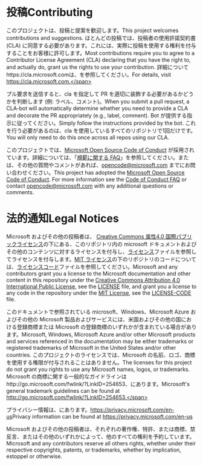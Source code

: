 # <a name="contributing"></a><span data-ttu-id="10fc6-101">投稿</span><span class="sxs-lookup"><span data-stu-id="10fc6-101">Contributing</span></span>

<span data-ttu-id="10fc6-102">このプロジェクトは、投稿と提案を歓迎します。</span><span class="sxs-lookup"><span data-stu-id="10fc6-102">This project welcomes contributions and suggestions.</span></span>  <span data-ttu-id="10fc6-103">ほとんどの投稿では、投稿者の使用許諾契約書 (CLA) に同意する必要があります。これには、実際に投稿を使用する権利を付与することをお客様に許可します。</span><span class="sxs-lookup"><span data-stu-id="10fc6-103">Most contributions require you to agree to a Contributor License Agreement (CLA) declaring that you have the right to, and actually do, grant us the rights to use your contribution.</span></span> <span data-ttu-id="10fc6-104">詳細についてhttps://cla.microsoft.comは、を参照してください。</span><span class="sxs-lookup"><span data-stu-id="10fc6-104">For details, visit https://cla.microsoft.com.</span></span>

<span data-ttu-id="10fc6-105">プル要求を送信すると、cla を指定して PR を適切に装飾する必要があるかどうかを判断します (例: ラベル、コメント)。</span><span class="sxs-lookup"><span data-stu-id="10fc6-105">When you submit a pull request, a CLA-bot will automatically determine whether you need to provide a CLA and decorate the PR appropriately (e.g., label, comment).</span></span> <span data-ttu-id="10fc6-106">Bot が提供する指示に従ってください。</span><span class="sxs-lookup"><span data-stu-id="10fc6-106">Simply follow the instructions provided by the bot.</span></span> <span data-ttu-id="10fc6-107">これを行う必要があるのは、cla を使用しているすべてのリポジトリで1回だけです。</span><span class="sxs-lookup"><span data-stu-id="10fc6-107">You will only need to do this once across all repos using our CLA.</span></span>

<span data-ttu-id="10fc6-p103">このプロジェクトでは、[Microsoft Open Source Code of Conduct](https://opensource.microsoft.com/codeofconduct/) が採用されています。詳細については、「[規範に関する FAQ](https://opensource.microsoft.com/codeofconduct/faq/)」を参照してください。または、その他の質問やコメントがあれば、[opencode@microsoft.com](mailto:opencode@microsoft.com) までにお問い合わせください。</span><span class="sxs-lookup"><span data-stu-id="10fc6-p103">This project has adopted the [Microsoft Open Source Code of Conduct](https://opensource.microsoft.com/codeofconduct/). For more information see the [Code of Conduct FAQ](https://opensource.microsoft.com/codeofconduct/faq/) or contact [opencode@microsoft.com](mailto:opencode@microsoft.com) with any additional questions or comments.</span></span>

# <a name="legal-notices"></a><span data-ttu-id="10fc6-110">法的通知</span><span class="sxs-lookup"><span data-stu-id="10fc6-110">Legal Notices</span></span>

<span data-ttu-id="10fc6-111">Microsoft およびその他の投稿者は、 [Creative Commons 属性4.0 国際パブリックライセンス](https://creativecommons.org/licenses/by/4.0/legalcode)の下にある、このリポジトリ内の microsoft ドキュメントおよびその他のコンテンツに対するライセンスを付与し、[ライセンス](LICENSE)ファイルを参照してライセンスを付与します。[MIT ライセンス](https://opensource.org/licenses/MIT)の下のリポジトリのコードについては、[ライセンスコード](LICENSE-CODE)ファイルを参照してください。</span><span class="sxs-lookup"><span data-stu-id="10fc6-111">Microsoft and any contributors grant you a license to the Microsoft documentation and other content in this repository under the [Creative Commons Attribution 4.0 International Public License](https://creativecommons.org/licenses/by/4.0/legalcode), see the [LICENSE](LICENSE) file, and grant you a license to any code in the repository under the [MIT License](https://opensource.org/licenses/MIT), see the [LICENSE-CODE](LICENSE-CODE) file.</span></span>

<span data-ttu-id="10fc6-112">このドキュメントで参照されている microsoft、Windows、Microsoft Azure およびその他の Microsoft 製品およびサービスには、米国およびその他の国における登録商標または Microsoft の登録商標のいずれかが含まれている場合があります。</span><span class="sxs-lookup"><span data-stu-id="10fc6-112">Microsoft, Windows, Microsoft Azure and/or other Microsoft products and services referenced in the documentation may be either trademarks or registered trademarks of Microsoft in the United States and/or other countries.</span></span>
<span data-ttu-id="10fc6-113">このプロジェクトのライセンスでは、Microsoft の名前、ロゴ、商標を使用する権限が付与されることはありません。</span><span class="sxs-lookup"><span data-stu-id="10fc6-113">The licenses for this project do not grant you rights to use any Microsoft names, logos, or trademarks.</span></span>
<span data-ttu-id="10fc6-114">Microsoft の商標に関する一般的なガイドラインはhttp://go.microsoft.com/fwlink/?LinkID=254653、にあります。</span><span class="sxs-lookup"><span data-stu-id="10fc6-114">Microsoft's general trademark guidelines can be found at http://go.microsoft.com/fwlink/?LinkID=254653.</span></span>

<span data-ttu-id="10fc6-115">プライバシー情報は、にあります。https://privacy.microsoft.com/en-us</span><span class="sxs-lookup"><span data-stu-id="10fc6-115">Privacy information can be found at https://privacy.microsoft.com/en-us</span></span>

<span data-ttu-id="10fc6-116">Microsoft およびその他の投稿者は、それぞれの著作権、特許、または商標、禁反言、またはその他のいずれかによって、他のすべての権利を予約しています。</span><span class="sxs-lookup"><span data-stu-id="10fc6-116">Microsoft and any contributors reserve all others rights, whether under their respective copyrights, patents, or trademarks, whether by implication, estoppel or otherwise.</span></span>
